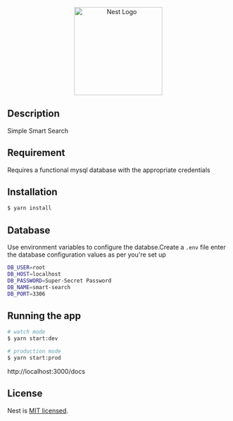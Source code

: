 <p align="center">
  <a href="http://nestjs.com/" target="blank"><img src="https://nestjs.com/img/logo-small.svg" width="200" alt="Nest Logo" /></a>
</p>

  <!--[![Backers on Open Collective](https://opencollective.com/nest/backers/badge.svg)](https://opencollective.com/nest#backer)
  [![Sponsors on Open Collective](https://opencollective.com/nest/sponsors/badge.svg)](https://opencollective.com/nest#sponsor)-->

## Description

Simple Smart Search

## Requirement

Requires a functional mysql database with the appropriate credentials

## Installation

```bash
$ yarn install
```

## Database

Use environment variables to configure the databse.Create a `.env` file enter the database configuration values as per you're set up

```bash
DB_USER=root
DB_HOST=localhost
DB_PASSWORD=Super-Secret Password
DB_NAME=smart-search
DB_PORT=3306
```

## Running the app

```bash
# watch mode
$ yarn start:dev

# production mode
$ yarn start:prod
```

http://localhost:3000/docs

## License

Nest is [MIT licensed](LICENSE).
